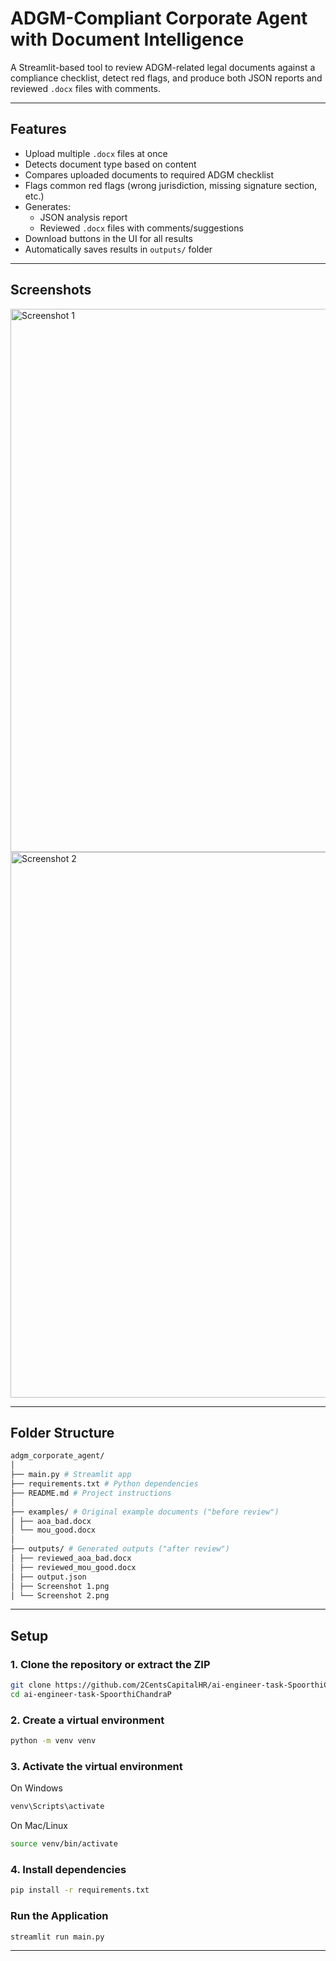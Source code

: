 # ADGM-Compliant Corporate Agent with Document Intelligence

A Streamlit-based tool to review ADGM-related legal documents against a compliance checklist, detect red flags, and produce both JSON reports and reviewed `.docx` files with comments.

------------------------------------------------------------------------------------------------------------------------------------------------------------------------------------------------

## Features
- Upload multiple `.docx` files at once
- Detects document type based on content
- Compares uploaded documents to required ADGM checklist
- Flags common red flags (wrong jurisdiction, missing signature section, etc.)
- Generates:
  - JSON analysis report
  - Reviewed `.docx` files with comments/suggestions
- Download buttons in the UI for all results
- Automatically saves results in `outputs/` folder

-------------------------------------------------------------------------------------------------------------------------------------------------------------------------------------------------

## Screenshots
<img width="1920" height="869" alt="Screenshot 1" src="https://github.com/user-attachments/assets/96e999cf-5121-4f7a-9d9e-983bf56b499e" />


<img width="1920" height="873" alt="Screenshot 2" src="https://github.com/user-attachments/assets/78ce7ed9-2c1a-43c8-a9af-72c50097ba47" />

-------------------------------------------------------------------------------------------------------------------------------------------------------------------------------------------------

## Folder Structure
``` bash 
adgm_corporate_agent/
│
├── main.py # Streamlit app
├── requirements.txt # Python dependencies
├── README.md # Project instructions
│
├── examples/ # Original example documents ("before review")
│ ├── aoa_bad.docx
│ └── mou_good.docx
│
├── outputs/ # Generated outputs ("after review")
│ ├── reviewed_aoa_bad.docx
│ ├── reviewed_mou_good.docx
│ ├── output.json
│ ├── Screenshot 1.png
│ └── Screenshot 2.png
```

--------------------------------------------------------------------------------------------------------------------------------------------------------------------------------------------------

## Setup

### 1. Clone the repository or extract the ZIP
```bash
git clone https://github.com/2CentsCapitalHR/ai-engineer-task-SpoorthiChandraP.git
cd ai-engineer-task-SpoorthiChandraP
```

### 2. Create a virtual environment
```bash
python -m venv venv
```

### 3. Activate the virtual environment

On Windows
```bash
venv\Scripts\activate
```

On Mac/Linux
```bash
source venv/bin/activate
```

### 4. Install dependencies
```bash
pip install -r requirements.txt
```

### Run the Application
```bash
streamlit run main.py
```
-------------------------------------------------------------------------------------------------------------------------------------------------------------------------------------------------

